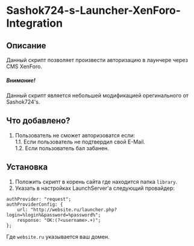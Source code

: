 # Sashok724-s-Launcher-XenForo-Integration
## Описание
Данный скрипт позволяет произвести авторизацию в лаунчере через CMS XenForo.
##### Внимание! 
Данный скрипт является небольшей модификацией орегинального от Sashok724's.
## Что добавлено?
1. Пользователь не сможет авторизоватся если:<br>
1.1. Если пользователь не подтвердил свой E-Mail.<br>
1.2. Если пользователь бал забанен.
## Установка
1. Положить скрипт в корень сайта где находится папка `library`. <br>
2. Указать в настройках LaunchServer'а следующий провайдер:<br>
```
authProvider: "request";
authProviderConfig: {
	url: "http://website.ru/launcher.php?login=%login%&password=%password%";
	response: "OK:(?<username>.+)";
};
```
Где `website.ru` указывается ваш домен.
